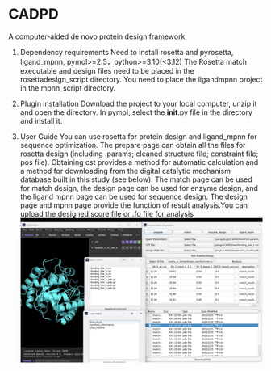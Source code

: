 # CADPD
A computer-aided de novo protein design framework

1. Dependency requirements
Need to install rosetta and pyrosetta, ligand_mpnn, pymol>=2.5，python>=3.10(<3.12)
The Rosetta match executable and design files need to be placed in the rosettadesign_script directory.
You need to place the ligandmpnn project in the mpnn_script directory.

2. Plugin installation
Download the project to your local computer, unzip it and open the directory.
In pymol, select the __init__.py file in the directory and install it.

3. User Guide
You can use rosetta for protein design and ligand_mpnn for sequence optimization.
The prepare page can obtain all the files for rosetta design (including .params; cleaned structure file; constraint file; pos file). Obtaining cst provides a method for automatic calculation and a method for downloading from the digital catalytic mechanism database built in this study (see below).
The match page can be used for match design, the design page can be used for enzyme design, and the ligand mpnn page can be used for sequence design.
The design page and mpnn page provide the function of result analysis.You can upload the designed score file or .fq file for analysis
![image](/figure/interface.png)
